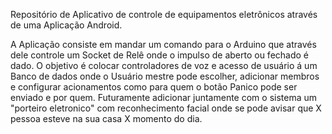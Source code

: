  Repositório de Aplicativo de controle de equipamentos eletrônicos através de uma Aplicação Android.

A Aplicação consiste em mandar um comando para o Arduino que através dele controle um Socket de Relê onde o impulso de aberto ou fechado é dado.
O objetivo é colocar controladores de voz e acesso de usuário á um Banco de dados onde o Usuário mestre pode escolher, adicionar membros e configurar acionamentos como para quem o botão Panico pode ser enviado e por quem.
Futuramente adicionar juntamente com o sistema um "porteiro eletronico" com reconhecimento facial onde se pode avisar que X pessoa esteve na sua casa X momento do dia.
